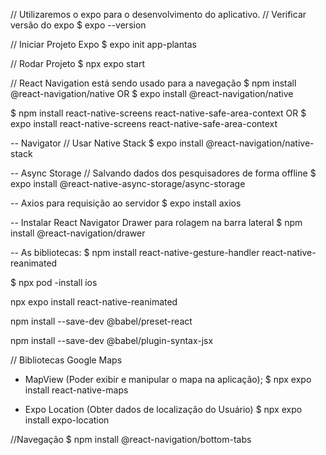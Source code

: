// Utilizaremos o expo para o desenvolvimento do aplicativo.
// Verificar versão do expo
$ expo --version

// Iniciar Projeto Expo
$ expo init app-plantas

// Rodar Projeto
$ npx expo start

// React Navigation está sendo usado para a navegação
$ npm install @react-navigation/native
OR
$ expo install @react-navigation/native  

$ npm install react-native-screens react-native-safe-area-context
OR
$ expo install react-native-screens react-native-safe-area-context

-- Navigator
// Usar Native Stack
$ expo install @react-navigation/native-stack

-- Async Storage
// Salvando dados dos pesquisadores de forma offline 
$ expo install @react-native-async-storage/async-storage

-- Axios para requisição ao servidor
$ expo install axios

-- Instalar React Navigator Drawer para rolagem na barra lateral
$ npm install @react-navigation/drawer

-- As bibliotecas:
$ npm install react-native-gesture-handler react-native-reanimated

$ npx pod -install ios

npx expo install react-native-reanimated

npm install --save-dev @babel/preset-react

npm install --save-dev @babel/plugin-syntax-jsx

// Bibliotecas Google Maps

- MapView (Poder exibir e manipular o mapa na aplicação);
$ npx expo install react-native-maps

- Expo Location (Obter dados de localização do Usuário)
$ npx expo install expo-location

//Navegação
$ npm install @react-navigation/bottom-tabs